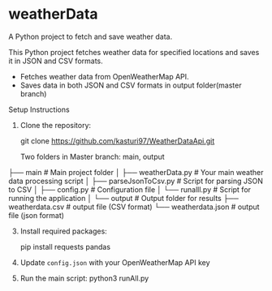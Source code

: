 # weatherData
A Python project to fetch and save weather data.

This Python project fetches weather data for specified locations and saves it in JSON and CSV formats.

- Fetches weather data from OpenWeatherMap API.
- Saves data in both JSON and CSV formats in output folder(master branch)

Setup Instructions

1. Clone the repository:

   git clone https://github.com/kasturi97/WeatherDataApi.git

   Two folders in Master branch:  main, output
 
├── main                       # Main project folder
│   ├── weatherData.py         # Your main weather data processing script
│   ├── parseJsonToCsv.py      # Script for parsing JSON to CSV
│   ├── config.py              # Configuration file
│   └── runalll.py             # Script for running the application
│
└── output                     # Output folder for results
    ├── weatherdata.csv        # output file (CSV format)
    └── weatherdata.json       # output file (json format)


                                  

3. Install required packages:
 
   pip install requests pandas
 
4. Update `config.json` with your OpenWeatherMap API key

5. Run the main script:
   python3 runAll.py
